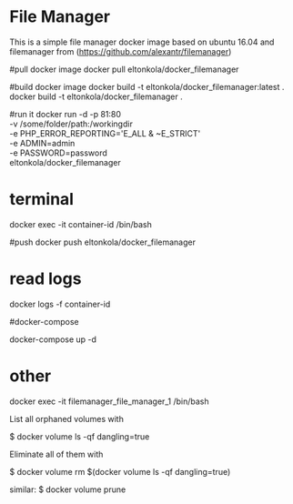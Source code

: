 # File Manager
This is a simple file manager docker image based on ubuntu 16.04 and filemanager from (https://github.com/alexantr/filemanager)

#pull docker image
docker pull eltonkola/docker_filemanager

#build docker image
docker build -t eltonkola/docker_filemanager:latest .
docker build -t eltonkola/docker_filemanager .

#run it
docker run -d -p 81:80 \
    -v /some/folder/path:/workingdir \
    -e PHP_ERROR_REPORTING='E_ALL & ~E_STRICT' \
    -e ADMIN=admin \
    -e PASSWORD=password \
    eltonkola/docker_filemanager

# terminal
docker exec -it container-id /bin/bash

#push
docker push eltonkola/docker_filemanager

# read logs
docker logs -f container-id


#docker-compose

docker-compose up -d



# other
docker exec -it filemanager_file_manager_1 /bin/bash

List all orphaned volumes with

$ docker volume ls -qf dangling=true

Eliminate all of them with

$ docker volume rm $(docker volume ls -qf dangling=true)

similar:
$ docker volume prune


